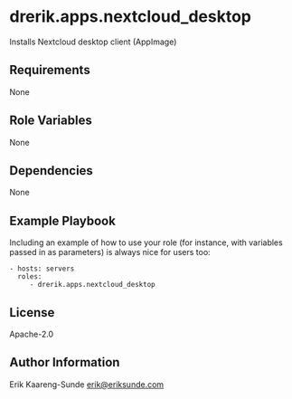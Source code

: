 drerik.apps.nextcloud_desktop
=========

Installs Nextcloud desktop client (AppImage)

Requirements
------------

None

Role Variables
--------------

None

Dependencies
------------

None

Example Playbook
----------------

Including an example of how to use your role (for instance, with variables passed in as parameters) is always nice for users too:

    - hosts: servers
      roles:
         - drerik.apps.nextcloud_desktop

License
-------

Apache-2.0

Author Information
------------------

Erik Kaareng-Sunde <erik@eriksunde.com>

